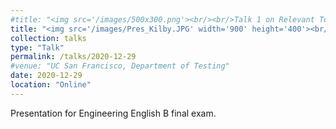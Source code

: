 ```yaml
---
#title: "<img src='/images/500x300.png'><br/><br/>Talk 1 on Relevant Topic in Your Field"
title: "<img src='/images/Pres_Kilby.JPG' width='900' height='400'><br/><br/>Behind the Success of Jack Kilby"
collection: talks
type: "Talk"
permalink: /talks/2020-12-29
#venue: "UC San Francisco, Department of Testing"
date: 2020-12-29
location: "Online"
---
```


Presentation for Engineering English B final exam. 